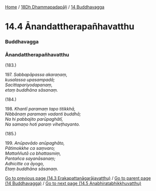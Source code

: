 
[Home](/) / [18Dh Dhammapadapāḷi](../../18Dh.md) / [14 Buddhavagga](../14.md)

# 14.4 Ānandattherapañhavatthu

### Buddhavagga

### Ānandattherapañhavatthu

(183.)

197\. _Sabbapāpassa akaraṇaṃ,_  
_kusalassa upasampadā;_  
_Sacittapariyodapanaṃ,_  
_etaṃ buddhāna sāsanaṃ._  


(184.)

198\. _Khantī paramaṃ tapo titikkhā,_  
_Nibbānaṃ paramaṃ vadanti buddhā;_  
_Na hi pabbajito parūpaghātī,_  
_Na samaṇo hoti paraṃ viheṭhayanto._  


(185.)

199\. _Anūpavādo anūpaghāto,_  
_Pātimokkhe ca saṃvaro;_  
_Mattaññutā ca bhattasmiṃ,_  
_Pantañca sayanāsanaṃ;_  
_Adhicitte ca āyogo,_  
_Etaṃ buddhāna sāsanaṃ._  


[Go to previous page (14.3 Erakapattanāgarājavatthu)](14.3.md) / [Go to parent page (14 Buddhavagga)](../14.md) / [Go to next page (14.5 Anabhiratabhikkhuvatthu)](14.5.md)



